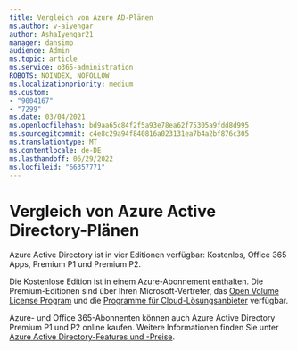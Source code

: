 ```yaml
---
title: Vergleich von Azure AD-Plänen
ms.author: v-aiyengar
author: AshaIyengar21
manager: dansimp
audience: Admin
ms.topic: article
ms.service: o365-administration
ROBOTS: NOINDEX, NOFOLLOW
ms.localizationpriority: medium
ms.custom:
- "9004167"
- "7299"
ms.date: 03/04/2021
ms.openlocfilehash: bd9aa65c84f2f5a93e78ea62f75305a9fdd8d995
ms.sourcegitcommit: c4e8c29a94f840816a023131ea7b4a2bf876c305
ms.translationtype: MT
ms.contentlocale: de-DE
ms.lasthandoff: 06/29/2022
ms.locfileid: "66357771"
---
```

# <a name="azure-active-directory-plans-comparison"></a>Vergleich von Azure Active Directory-Plänen

Azure Active Directory ist in vier Editionen verfügbar: Kostenlos, Office 365 Apps, Premium P1 und Premium P2.

Die Kostenlose Edition ist in einem Azure-Abonnement enthalten. Die Premium-Editionen sind über Ihren Microsoft-Vertreter, das [Open Volume License Program](https://go.microsoft.com/fwlink/?linkid=2110873) und die [Programme für Cloud-Lösungsanbieter](https://go.microsoft.com/fwlink/?LinkId=614968&clcid=0x409) verfügbar.

Azure- und Office 365-Abonnenten können auch Azure Active Directory Premium P1 und P2 online kaufen. Weitere Informationen finden Sie unter [Azure Active Directory-Features und -Preise](https://go.microsoft.com/fwlink/?linkid=2081447).
